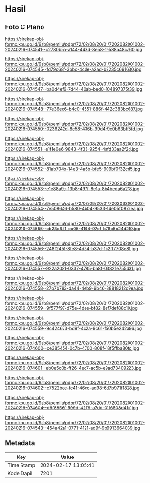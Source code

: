 # Hasil

## Foto C Plano

https://sirekap-obj-formc.kpu.go.id/9ab8/pemilu/pdpr/72/02/08/20/01/7202082001002-20240216-074541--c2780b5a-a144-448d-8e58-1e588a48ca60.jpg

https://sirekap-obj-formc.kpu.go.id/9ab8/pemilu/pdpr/72/02/08/20/01/7202082001002-20240216-074545--fd79c68f-3bbc-4cde-a2ad-b8235c691630.jpg

https://sirekap-obj-formc.kpu.go.id/9ab8/pemilu/pdpr/72/02/08/20/01/7202082001002-20240216-074547--ba0d4ef6-7d44-40ab-bed0-104897375f39.jpg

https://sirekap-obj-formc.kpu.go.id/9ab8/pemilu/pdpr/72/02/08/20/01/7202082001002-20240216-074548--77e36ed6-b4c0-4551-886f-442c383bc687.jpg

https://sirekap-obj-formc.kpu.go.id/9ab8/pemilu/pdpr/72/02/08/20/01/7202082001002-20240216-074550--0236242d-8c58-436b-99d4-9c0b63bff5fd.jpg

https://sirekap-obj-formc.kpu.go.id/9ab8/pemilu/pdpr/72/02/08/20/01/7202082001002-20240216-074551--e1f1e0e6-9843-4f33-9254-4afd33aa2f2d.jpg

https://sirekap-obj-formc.kpu.go.id/9ab8/pemilu/pdpr/72/02/08/20/01/7202082001002-20240216-074552--81ab704b-14e3-4a6b-bfe5-909bf0f32cd5.jpg

https://sirekap-obj-formc.kpu.go.id/9ab8/pemilu/pdpr/72/02/08/20/01/7202082001002-20240216-074553--e1e88a9c-13b8-497f-8e1a-8b4beda6a218.jpg

https://sirekap-obj-formc.kpu.go.id/9ab8/pemilu/pdpr/72/02/08/20/01/7202082001002-20240216-074554--7e508646-b580-4b04-9533-14e05f087aea.jpg

https://sirekap-obj-formc.kpu.go.id/9ab8/pemilu/pdpr/72/02/08/20/01/7202082001002-20240216-074555--eb28e841-ea05-4194-97ef-b78e5c24d219.jpg

https://sirekap-obj-formc.kpu.go.id/9ab8/pemilu/pdpr/72/02/08/20/01/7202082001002-20240216-074556--248f2451-8fe8-4d34-b37d-1b2ff7708e81.jpg

https://sirekap-obj-formc.kpu.go.id/9ab8/pemilu/pdpr/72/02/08/20/01/7202082001002-20240216-074557--922a2081-0337-4785-ba8f-03821e755d31.jpg

https://sirekap-obj-formc.kpu.go.id/9ab8/pemilu/pdpr/72/02/08/20/01/7202082001002-20240216-074558--27b7b783-da44-4eb9-9b46-88818212d9ea.jpg

https://sirekap-obj-formc.kpu.go.id/9ab8/pemilu/pdpr/72/02/08/20/01/7202082001002-20240216-074559--9f577f97-d75e-4dee-bf82-8ef7def88c10.jpg

https://sirekap-obj-formc.kpu.go.id/9ab8/pemilu/pdpr/72/02/08/20/01/7202082001002-20240216-074559--9c424673-bd9f-4c2a-9c61-f50b5e242a96.jpg

https://sirekap-obj-formc.kpu.go.id/9ab8/pemilu/pdpr/72/02/08/20/01/7202082001002-20240216-074600--ce385454-0c7b-4700-808f-18f5ffba80fc.jpg

https://sirekap-obj-formc.kpu.go.id/9ab8/pemilu/pdpr/72/02/08/20/01/7202082001002-20240216-074601--eb0e5c0b-ff26-4ec7-ac5b-e9ad73409223.jpg

https://sirekap-obj-formc.kpu.go.id/9ab8/pemilu/pdpr/72/02/08/20/01/7202082001002-20240216-074602--c7522bee-fc41-46cc-ad98-6d7b971f1828.jpg

https://sirekap-obj-formc.kpu.go.id/9ab8/pemilu/pdpr/72/02/08/20/01/7202082001002-20240216-074604--d6f8856f-599d-4279-a7dd-01f6508d41ff.jpg

https://sirekap-obj-formc.kpu.go.id/9ab8/pemilu/pdpr/72/02/08/20/01/7202082001002-20240216-074543--454a42a1-0771-4121-ad9f-9b9913664039.jpg


## Metadata

| Key        | Value               |
| ---------- | ------------------- |
| Time Stamp | 2024-02-17 13:05:41 |
| Kode Dapil | 7201                |



